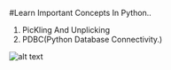#Learn Important Concepts In Python..
1. PicKling And Unplicking
2. PDBC(Python Database Connectivity.)

![alt text](https://raw.githubusercontent.com/username/projectname/branch/path/to/img.png)
